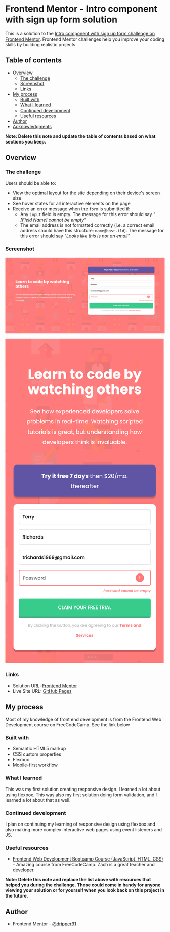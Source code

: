 # Frontend Mentor - Intro component with sign up form solution

This is a solution to the [Intro component with sign up form challenge on Frontend Mentor](https://www.frontendmentor.io/challenges/intro-component-with-signup-form-5cf91bd49edda32581d28fd1). Frontend Mentor challenges help you improve your coding skills by building realistic projects. 

## Table of contents

- [Overview](#overview)
  - [The challenge](#the-challenge)
  - [Screenshot](#screenshot)
  - [Links](#links)
- [My process](#my-process)
  - [Built with](#built-with)
  - [What I learned](#what-i-learned)
  - [Continued development](#continued-development)
  - [Useful resources](#useful-resources)
- [Author](#author)
- [Acknowledgments](#acknowledgments)

**Note: Delete this note and update the table of contents based on what sections you keep.**

## Overview

### The challenge

Users should be able to:

- View the optimal layout for the site depending on their device's screen size
- See hover states for all interactive elements on the page
- Receive an error message when the `form` is submitted if:
  - Any `input` field is empty. The message for this error should say *"[Field Name] cannot be empty"*
  - The email address is not formatted correctly (i.e. a correct email address should have this structure: `name@host.tld`). The message for this error should say *"Looks like this is not an email"*

### Screenshot

![](./images/Screenshot%202024-06-21%20at%2015-12-18.png)

![](./images/Screenshot%202024-06-21%20at%2015-12-48.png)

### Links

- Solution URL: [Frontend Mentor](https://www.frontendmentor.io/solutions/responsive-solution-using-css-flexbox-hzvImChzrg)
- Live Site URL: [GitHub Pages](https://dripper91.github.io/frontend-mentor-intro-component-with-signup-form/)

## My process

Most of my knowledge of front end development is from the Frontend Web Development course on FreeCodeCamp. See the link below

### Built with

- Semantic HTML5 markup
- CSS custom properties
- Flexbox
- Mobile-first workflow

### What I learned

This was my first solution creating responsive design. I learned a lot about using flexbox. This was also my first solution doing form validation, and I learned a lot about that as well.

### Continued development

I plan on continuing my learning of responsive design using flexbox and also making more complex interactive web pages using event listeners and JS.

### Useful resources

- [Frontend Web Development Bootcamp Course (JavaScript, HTML, CSS)](https://www.youtube.com/watch?v=zJSY8tbf_ys&t=59708s) - Amazing course from FreeCodeCamp. Zach is a great teacher and developer.

**Note: Delete this note and replace the list above with resources that helped you during the challenge. These could come in handy for anyone viewing your solution or for yourself when you look back on this project in the future.**

## Author

- Frontend Mentor - [@dripper91]()